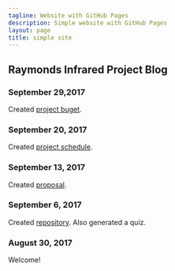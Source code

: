 ```yaml
---
tagline: Website with GitHub Pages
description: Simple website with GitHub Pages
layout: page
title: simple site
---
```


Raymonds Infrared Project Blog
-------------

### September 29,2017
Created [project buget](https://github.com/arZone1/InfraredSensors/blob/master/Raymond_Budget.pdf).

### September 20, 2017

Created [project schedule](https://github.com/arZone1/InfraredSensors/blob/master/ProposalContent_Raymond_Dang_Rev02.pdf).  


### September 13, 2017

Created [proposal](https://github.com/six0four/StudentSenseHat/blob/master/documentation/ProposalContentStudentNameRev02.pdf).

### September 6, 2017

Created [repository](https://github.com/six0four/StudentSenseHat). Also generated a quiz.

### August 30, 2017

Welcome!
